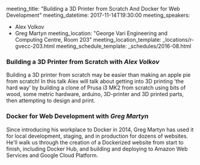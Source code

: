 meeting_title: "Building a 3D Printer from Scratch And Docker for Web Development"
meeting_datetime: 2017-11-14T19:30:00
meeting_speakers:
- Alex Volkov
- Greg Martyn
meeting_location: "George Vari Engineering and Computing Centre, Room 203"
meeting_location_template: _locations/r-gvecc-203.html
meeting_schedule_template: _schedules/2016-08.html

### Building a 3D Printer from Scratch with _Alex Volkov_

Building a 3D printer from scratch may be easier than making an apple pie from scratch! In this talk Alex will talk about getting into 3D printing 'the hard way' by building a clone of
Prusa i3 MK2 from scratch using bits of wood, some metric hardware, arduino, 3D-printer and 3D printed parts, then attempting to design and print.

### Docker for Web Development with _Greg Martyn_

Since introducing his workplace to Docker in 2014, Greg Martyn has used it for local development, staging, and in production for dozens of websites. He'll walk us through the creation of a Dockerized website from start to finish, including Docker Hub, and building and deploying to Amazon Web Services and Google Cloud Platform.
